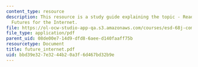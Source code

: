 ```yaml
---
content_type: resource
description: This resource is a study guide explaining the topic - Readings on Alternative
  Futures for the Internet.
file: https://ol-ocw-studio-app-qa.s3.amazonaws.com/courses/esd-68j-communications-and-information-policy-spring-2006/bbd39e327e3244b20a3f6d467bd32b9e_future_internet.pdf
file_type: application/pdf
parent_uid: 08de00e7-14d9-dfd8-6aee-d140faaff75b
resourcetype: Document
title: future_internet.pdf
uid: bbd39e32-7e32-44b2-0a3f-6d467bd32b9e
---
```

